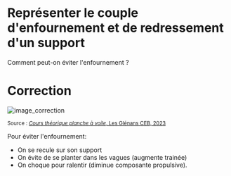 ﻿# Représenter le couple d'enfournement et de redressement d'un support
Comment peut-on éviter l'enfournement ?

# Correction

![image_correction](images/couple_enfournement.png)

<small>Source : [*Cours théorique planche à voile*, Les Glénans CEB, 2023](https://encadrementbenevole.glenans.asso.fr/wp-content/uploads/2023/07/Cours-theorique-PAV-Version-1.pdf) </small>

Pour éviter l'enfournement:
- On se recule sur son support
- On évite de se planter dans les vagues (augmente trainée)
- On choque pour ralentir (diminue composante propulsive).
